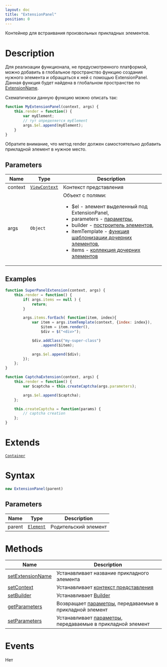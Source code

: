 ```yaml
---
layout: doc
title: "ExtensionPanel"
position: 0
---
```


Контейнер для встраивания произвольных прикладных элементов.

# Description

Для реализации функционала, не предусмотренного платформой, 
можно добавить в глобальное пространство функцию создания нужного элемента и обращаться к ней с помощью ExtensionPanel.  
Данная функция будет найдена в глобальном пространстве по [ExtensionName](ExtensionPanel.setExtensionName/).

Схематически данную функцию можно описать так:

```js
function MyExtensionPanel(context, args) {	
    this.render = function() {
    	var myElement;
    	// тут определяется myElement
    	args.$el.append(myElement);
	}
}
```
Обратите внимание, что метод render должен самостоятельно добавить прикладной элемент в нужное место.

## Parameters

|Name|Type|Description|
|----|----|-----------|
|context|[`ViewContext`](/docs/API/Core/Context)|Контекст представления|
|args|`Object`|Объект с полями: <ul><li>$el - элемент выделенный под ExtensionPanel,</li> <li>parameters - [параметры](ExtensionPanel.getParameters/),</li> <li>builder - [построитель элементов](/docs/Api/Core/Builders/),</li> <li>itemTemplate - [функция шаблонизации дочерних элементов](/docs/API/Core/Elements/Container/Container.getItemTemplate/),</li> <li>items - [коллекция дочерних элементов](/docs/API/Core/Elements/Container/Container.getItems/)</li></ul>|

## Examples

```js
function SuperPanelExtension(context, args) {
    this.render = function() {
        if( args.items == null ) {
            return;
        }

        args.items.forEach( function(item, index){
            var item = args.itemTemplate(context, {index: index}),
                $item = item.render(),
                $div = $("<div>");

            $div.addClass("my-super-class")
                .append($item);

            args.$el.append($div);
        });
    };
}
```

```js
function CaptchaExtension(context, args) {	
    this.render = function() {
    	var $captcha = this.createCaptcha(args.parameters);

    	args.$el.append($captcha);
	};

	this.createCaptcha = function(params) {
    	// captcha creation
	};
}
```




# Extends

[`Container`](/docs/API/Core/Elements/Container/)

# Syntax

```js
new ExtensionPanel(parent)
```

## Parameters

|Name|Type|Description|
|----|----|-----------|
|parent|[`Element`](../../Core/Elements/Element)|Родительский элемент|

# Methods

Name|Description
----|-----------
[setExtensionName](ExtensionPanel.setExtensionName/)|Устанавливает название прикладного элемента
[setContext](ExtensionPanel.setContext/)|Устанавливает [контекст представления](/docs/Api/Core/Context/)
[setBuilder](ExtensionPanel.setBuilder/)|Устанавливает [Builder](/docs/Api/Core/Builders/)
[getParameters](ExtensionPanel.getParameters/)|Возвращает [параметры](/docs/Api/Core/Parameters/), передаваемые в прикладной элемент
[setParameters](ExtensionPanel.setParameters/)|Устанавливает [параметры](/docs/Api/Core/Parameters/), передаваемые в прикладной элемент

# Events

Нет